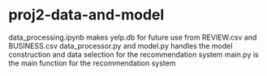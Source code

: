 # proj2-data-and-model
data_processing.ipynb makes yelp.db for future use from REVIEW.csv and BUSINESS.csv
data_processor.py and model.py handles the model construction and data selection for the recommendation system 
main.py is the main function for the recommendation system 
